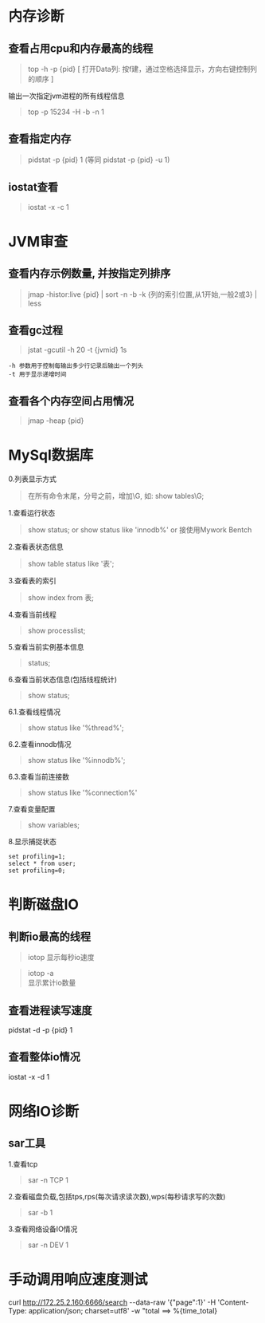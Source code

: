 # 内存诊断
## 查看占用cpu和内存最高的线程
> top -h -p {pid}
[  打开Data列: 按f建，通过空格选择显示，方向右键控制列的顺序 ]

输出一次指定jvm进程的所有线程信息
> top -p 15234 -H -b -n 1


## 查看指定内存
> pidstat -p {pid} 1
(等同 pidstat -p {pid} -u 1)


## iostat查看
> iostat -x -c 1





# JVM审查

## 查看内存示例数量, 并按指定列排序
> jmap -histor:live {pid} | sort -n -b -k {列的索引位置,从1开始,一般2或3} | less

## 查看gc过程
> jstat -gcutil -h 20 -t {jvmid} 1s
```
-h 参数用于控制每输出多少行记录后输出一个列头
-t 用于显示递增时间
```

## 查看各个内存空间占用情况
> jmap -heap {pid}




# MySql数据库
0.列表显示方式
> 在所有命令末尾，分号之前，增加\G, 如: show tables\G;



1.查看运行状态
> show status;
or
> show status like 'innodb%'
or
> 接使用Mywork Bentch

2.查看表状态信息 
> show table status like '表';

3.查看表的索引 
> show index from 表;

4.查看当前线程 
> show processlist;

5.查看当前实例基本信息
> status;

6.查看当前状态信息(包括线程统计)
> show status;

6.1.查看线程情况
> show status like '%thread%';

6.2.查看innodb情况
> show status like '%innodb%';

6.3.查看当前连接数
> show status like '%connection%'

7.查看变量配置
> show variables;

8.显示捕捉状态
```
set profiling=1;
select * from user;
set profiling=0;
```




# 判断磁盘IO

## 判断io最高的线程

> iotop
显示每秒io速度

> iotop -a  
显示累计io数量 

## 查看进程读写速度
pidstat -d -p {pid} 1

## 查看整体io情况
iostat -x -d 1


# 网络IO诊断
## sar工具
1.查看tcp
> sar -n TCP 1

2.查看磁盘负载,包括tps,rps(每次请求读次数),wps(每秒请求写的次数)
> sar -b 1

3.查看网络设备IO情况
> sar -n DEV 1



# 手动调用响应速度测试
curl http://172.25.2.160:6666/search --data-raw '{"page":1}' -H 'Content-Type: application/json; charset=utf8' -w "total ==> %{time_total}

